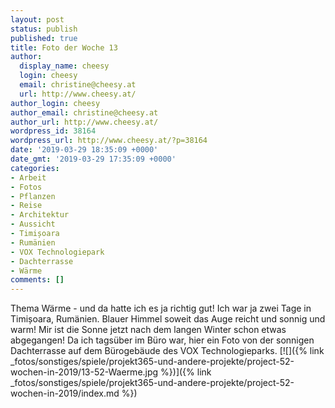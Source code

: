 ```yaml
---
layout: post
status: publish
published: true
title: Foto der Woche 13
author:
  display_name: cheesy
  login: cheesy
  email: christine@cheesy.at
  url: http://www.cheesy.at/
author_login: cheesy
author_email: christine@cheesy.at
author_url: http://www.cheesy.at/
wordpress_id: 38164
wordpress_url: http://www.cheesy.at/?p=38164
date: '2019-03-29 18:35:09 +0000'
date_gmt: '2019-03-29 17:35:09 +0000'
categories:
- Arbeit
- Fotos
- Pflanzen
- Reise
- Architektur
- Aussicht
- Timișoara
- Rumänien
- VOX Technologiepark
- Dachterrasse
- Wärme
comments: []
---
```

Thema Wärme - und da hatte ich es ja richtig gut! Ich war ja zwei Tage in Timișoara, Rumänien. Blauer Himmel soweit das Auge reicht und sonnig und warm! Mir ist die Sonne jetzt nach dem langen Winter schon etwas abgegangen!
Da ich tagsüber im Büro war, hier ein Foto von der sonnigen Dachterrasse auf dem Bürogebäude des VOX Technologieparks.
[![]({% link _fotos/sonstiges/spiele/projekt365-und-andere-projekte/project-52-wochen-in-2019/13-52-Waerme.jpg %})]({% link _fotos/sonstiges/spiele/projekt365-und-andere-projekte/project-52-wochen-in-2019/index.md %})
